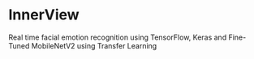 # InnerView
Real time facial emotion recognition using TensorFlow, Keras and Fine-Tuned MobileNetV2 using Transfer Learning
